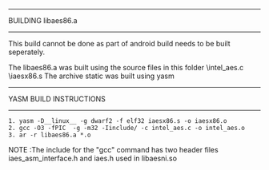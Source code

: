 ********************************
BUILDING libaes86.a
********************************
This build cannot be done as part of android build needs to be built
 seperately.

The libaes86.a was built using the source files in this folder
      \intel_aes.c
      \iaesx86.s
The archive static was built using yasm
************************
YASM BUILD INSTRUCTIONS
************************
    1. yasm -D__linux__ -g dwarf2 -f elf32 iaesx86.s -o iaesx86.o
    2. gcc -O3 -fPIC  -g -m32 -Iinclude/ -c intel_aes.c -o intel_aes.o
    3. ar -r libaes86.a *.o

NOTE :The include for the "gcc" command has two header files
  iaes_asm_interface.h and iaes.h used in libaesni.so

